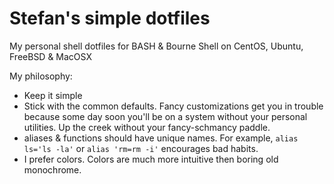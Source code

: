 Stefan's simple dotfiles
========

My personal shell dotfiles for BASH &amp; Bourne Shell on CentOS, Ubuntu, FreeBSD &amp; MacOSX

My philosophy:

* Keep it simple
* Stick with the common defaults. Fancy customizations get you in trouble because some day soon you'll be on a system without your personal utilities. Up the creek without your fancy-schmancy paddle.
* aliases & functions should have unique names. For example, `alias ls='ls -la'` or `alias 'rm=rm -i'` encourages bad habits.
* I prefer colors. Colors are much more intuitive then boring old monochrome.
